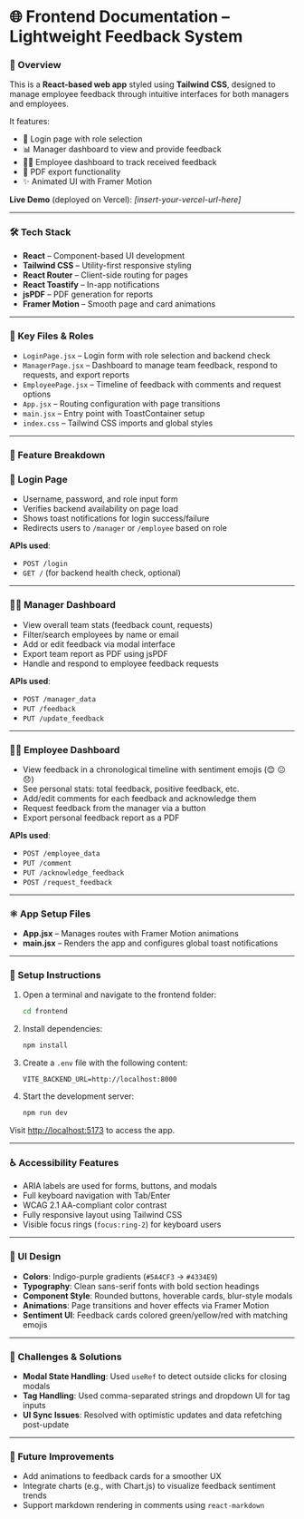# 🌐 Frontend Documentation – Lightweight Feedback System

### 🌟 Overview

This is a **React-based web app** styled using **Tailwind CSS**, designed to manage employee feedback through intuitive interfaces for both managers and employees.

It features:

* 🔐 Login page with role selection
* 📊 Manager dashboard to view and provide feedback
* 👷‍♂️ Employee dashboard to track received feedback
* 📄 PDF export functionality
* ✨ Animated UI with Framer Motion

**Live Demo** (deployed on Vercel): *\[insert-your-vercel-url-here]*

---

### 🛠️ Tech Stack

* **React** – Component-based UI development
* **Tailwind CSS** – Utility-first responsive styling
* **React Router** – Client-side routing for pages
* **React Toastify** – In-app notifications
* **jsPDF** – PDF generation for reports
* **Framer Motion** – Smooth page and card animations

---

### 📁 Key Files & Roles

* `LoginPage.jsx` – Login form with role selection and backend check
* `ManagerPage.jsx` – Dashboard to manage team feedback, respond to requests, and export reports
* `EmployeePage.jsx` – Timeline of feedback with comments and request options
* `App.jsx` – Routing configuration with page transitions
* `main.jsx` – Entry point with ToastContainer setup
* `index.css` – Tailwind CSS imports and global styles

---

### 🧩 Feature Breakdown

### 🔐 Login Page

* Username, password, and role input form
* Verifies backend availability on page load
* Shows toast notifications for login success/failure
* Redirects users to `/manager` or `/employee` based on role

**APIs used**:

* `POST /login`
* `GET /` (for backend health check, optional)

---

### 👩‍💼 Manager Dashboard

* View overall team stats (feedback count, requests)
* Filter/search employees by name or email
* Add or edit feedback via modal interface
* Export team report as PDF using jsPDF
* Handle and respond to employee feedback requests

**APIs used**:

* `POST /manager_data`
* `PUT /feedback`
* `PUT /update_feedback`

---

### 👷‍♂️ Employee Dashboard

* View feedback in a chronological timeline with sentiment emojis (😊 😐 😞)
* See personal stats: total feedback, positive feedback, etc.
* Add/edit comments for each feedback and acknowledge them
* Request feedback from the manager via a button
* Export personal feedback report as a PDF

**APIs used**:

* `POST /employee_data`
* `PUT /comment`
* `PUT /acknowledge_feedback`
* `POST /request_feedback`

---

### ⚛️ App Setup Files

* **App.jsx** – Manages routes with Framer Motion animations
* **main.jsx** – Renders the app and configures global toast notifications

---

### 🧰 Setup Instructions

1. Open a terminal and navigate to the frontend folder:

   ```bash
   cd frontend
   ```

2. Install dependencies:

   ```bash
   npm install
   ```

3. Create a `.env` file with the following content:

   ```
   VITE_BACKEND_URL=http://localhost:8000
   ```

4. Start the development server:

   ```bash
   npm run dev
   ```

Visit [http://localhost:5173](http://localhost:5173) to access the app.

---

### ♿ Accessibility Features

* ARIA labels are used for forms, buttons, and modals
* Full keyboard navigation with Tab/Enter
* WCAG 2.1 AA-compliant color contrast
* Fully responsive layout using Tailwind CSS
* Visible focus rings (`focus:ring-2`) for keyboard users

---

### 🎨 UI Design

* **Colors**: Indigo-purple gradients (`#5A4CF3` → `#4334E9`)
* **Typography**: Clean sans-serif fonts with bold section headings
* **Component Style**: Rounded buttons, hoverable cards, blur-style modals
* **Animations**: Page transitions and hover effects via Framer Motion
* **Sentiment UI**: Feedback cards colored green/yellow/red with matching emojis

---

### 🧠 Challenges & Solutions

* **Modal State Handling**: Used `useRef` to detect outside clicks for closing modals
* **Tag Handling**: Used comma-separated strings and dropdown UI for tag inputs
* **UI Sync Issues**: Resolved with optimistic updates and data refetching post-update

---

### 🚀 Future Improvements

* Add animations to feedback cards for a smoother UX
* Integrate charts (e.g., with Chart.js) to visualize feedback sentiment trends
* Support markdown rendering in comments using `react-markdown`



